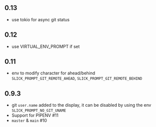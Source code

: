 ## 0.13

- use tokio for async git status

## 0.12

- use VIRTUAL_ENV_PROMPT if set

## 0.11

- env to modify character for ahead/behind `SLICK_PROMPT_GIT_REMOTE_AHEAD`, `SLICK_PROMPT_GIT_REMOTE_BEHIND`

## 0.9.3

- git `user.name` added to the display, it can be disabled by using the env `SLICK_PROMPT_NO_GIT_UNAME`
- Support for PIPENV #11
- `master` & `main` #10
